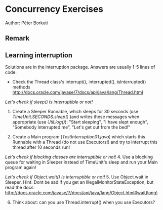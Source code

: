 Concurrency Exercises
=====================

Author: Péter Borkuti

Remark
--------------------------



Learning interruption
----------------
Solutions are in the interruption package. Answers are usually
1-5 lines of code.

* Check the Thread class's interrupt(), interrupted(), isInterrupted() methods
http://docs.oracle.com/javase/7/docs/api/java/lang/Thread.html

*Let's check if sleep() is interruptible or not!*
1. Create a Sleeper Runnable, which sleeps for 30 seconds (use _TimeUnit.SECONDS.sleep()_ )and writes 
these messages when appropriate (use _Util.log()_):
"Start sleeping", "I have slept enough", "Somebody interrupted me", "Let's get out from the bed!"

2. Create a Main program (_TestInterruption01.java_) which starts this Runnable with a Thread (do not use Executors!) and
try to interrupt this thread after 10 seconds run!

*Let's check if blocking classes are interruptible or not!*
4. Use a blocking queue for waiting in Sleeper instead of TimeUnit's sleep and run your Main program again!

*Let's check if Object.wait() is interruptible or not!*
5. Use Object.wait in Sleeper.
Hint: Dont be sad if you get an IllegalMonitorStateException, but read the docs:
http://docs.oracle.com/javase/7/docs/api/java/lang/Object.html#wait(long)

6. Think about: can you use Thread.interrupt() when you use Executors?


